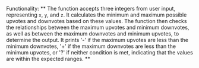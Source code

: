 Functionality: ** The function accepts three integers from user input, representing `x`, `y`, and `z`. It calculates the minimum and maximum possible upvotes and downvotes based on these values. The function then checks the relationships between the maximum upvotes and minimum downvotes, as well as between the maximum downvotes and minimum upvotes, to determine the output. It prints '-' if the maximum upvotes are less than the minimum downvotes, '+' if the maximum downvotes are less than the minimum upvotes, or '?' if neither condition is met, indicating that the values are within the expected ranges. **